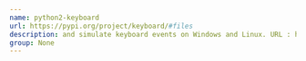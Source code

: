 ```yaml
---
name: python2-keyboard
url: https://pypi.org/project/keyboard/#files
description: and simulate keyboard events on Windows and Linux. URL : https://pypi.org/project/keyboard/#files Groups : None
group: None
---
```

